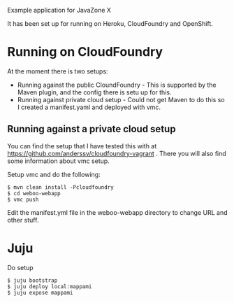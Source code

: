 Example application for JavaZone X

It has been set up for running on Heroku, CloudFoundry and OpenShift.

# Running on CloudFoundry
At the moment there is two setups:
* Running against the public CloundFoundry - This is supported by the Maven plugin, and the config there is setu up for this.
* Running against private cloud setup - Could not get Maven to do this so I created a manifest.yaml and deployed with vmc.

## Running against a private cloud setup
You can find the setup that I have tested this with at https://github.com/anderssv/cloudfoundry-vagrant . There you will also find some information about vmc setup.

Setup vmc and do the following:

```
$ mvn clean install -Pcloudfoundry
$ cd weboo-webapp
$ vmc push
```

Edit the manifest.yml file in the weboo-webapp directory to change URL and other stuff.

# Juju

Do setup

```
$ juju bootstrap
$ juju deploy local:mappami
$ juju expose mappami
```


